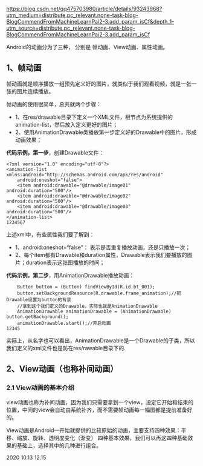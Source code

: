 https://blog.csdn.net/qq475703980/article/details/93243968?utm_medium=distribute.pc_relevant.none-task-blog-BlogCommendFromMachineLearnPai2-3.add_param_isCf&depth_1-utm_source=distribute.pc_relevant.none-task-blog-BlogCommendFromMachineLearnPai2-3.add_param_isCf

Android的动画分为了三种， 分别是 帧动画、View动画、属性动画。

## 1、帧动画

帧动画就是顺序播放一组预先定义好的图片，就类似于我们观看视频，就是一张一张的图片连续播放。

帧动画的使用很简单，总共就两个步骤：

- 1、在res/drawable目录下定义一个XML文件，根节点为系统提供的animation-list，然后放入定义更好的图片；
- 2、使用AnimationDrawable类播放第一步定义好的Drawable中的图片，形成动画效果；

**代码示例，第一步**，创建Drawable文件：

```
<?xml version="1.0" encoding="utf-8"?>
<animation-list xmlns:android="http://schemas.android.com/apk/res/android"
	android:oneshot="false">
	<item android:drawable="@drawable/image01" android:duration="500"/>
	<item android:drawable="@drawable/image02" android:duration="500"/>
	<item android:drawable="@drawable/image03" android:duration="500"/>
</animation-list>
1234567
```

上述xml中，有些属性我们要了解到：

- 1、android:oneshot=“false”： 表示是否重复播放动画，还是只播放一次；
- 2、每个item都有Drawable和duration属性，Drawable表示我们要播放的图片；duration表示这张图播放的时间；

**代码示例，第二步**，用AnimationDrawable播放动画：

```
    Button button = (Button) findViewById(R.id.bt_001);
    button.setBackgroundResource(R.drawable.frame_animation);//把Drawable设置为button的背景
    //拿到这个我们定义的Drawable，实际也就是AnimationDrawable
    AnimationDrawable animationDrawable = (AnimationDrawable) button.getBackground();
    animationDrawable.start();//开启动画
12345
```

实际上，从名字也可以看出，AnimationDrawable是一个Drawable的子类，所以我们定义的xml文件也是防在res/rawable目录下的.

## 2、View动画（也称补间动画）

### 2.1 View动画的基本介绍

view动画也称为补间动画，因为我们只需要拿到一个view，设定它开始和结束的位置，中间的view会自动由系统补齐，而不需要帧动画每一幅图都是提前准备好的。

View动画是Android一开始就提供的比较原始的动画，主要支持四种效果：平移、缩放、旋转、透明度变化（渐变） 四种基本效果，我们可以再这四种基础效果的基础上，选择其中的几种进行组合。



2020 10.13 12.15
